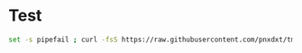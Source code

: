 # Test

```zsh
set -s pipefail ; curl -fsS https://raw.githubusercontent.com/pnxdxt/tmp/main/bootstrap.zsh | zsh
```
